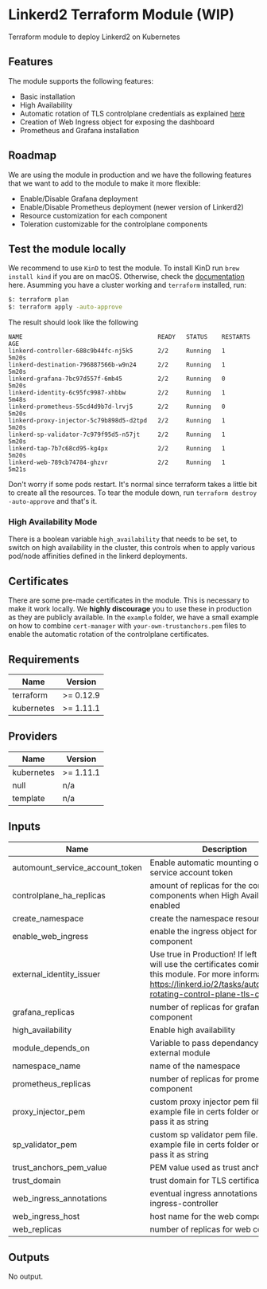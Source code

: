 # Linkerd2 Terraform Module (WIP)

Terraform module to deploy Linkerd2 on Kubernetes

## Features 

The module supports the following features:

- Basic installation
- High Availability
- Automatic rotation of TLS controlplane credentials as explained [here](https://linkerd.io/2/tasks/automatically-rotating-control-plane-tls-credentials/)
- Creation of Web Ingress object for exposing the dashboard
- Prometheus and Grafana installation

## Roadmap

We are using the module in production and we have the following features that we want to add to the module to make it more flexible:

- Enable/Disable Grafana deployment
- Enable/Disable Prometheus deployment (newer version of Linkerd2)
- Resource customization for each component
- Toleration customizable for the controlplane components

## Test the module locally

We recommend to use `KinD` to test the module. To install KinD run `brew install kind` if you are on macOS. Otherwise, check the [documentation](https://kind.sigs.k8s.io/docs/user/quick-start/) here. Asumming you have a cluster working and `terraform` installed, run:

```bash
$: terraform plan
$: terraform apply -auto-approve
```

The result should look like the following

```
NAME                                      READY   STATUS    RESTARTS   AGE
linkerd-controller-688c9b44fc-nj5k5       2/2     Running   1          5m20s
linkerd-destination-796887566b-w9n24      2/2     Running   1          5m20s
linkerd-grafana-7bc97d557f-6mb45          2/2     Running   0          5m20s
linkerd-identity-6c95fc9987-xhbbw         2/2     Running   1          5m48s
linkerd-prometheus-55cd4d9b7d-lrvj5       2/2     Running   0          5m20s
linkerd-proxy-injector-5c79b898d5-d2tpd   2/2     Running   1          5m20s
linkerd-sp-validator-7c979f95d5-n57jt     2/2     Running   1          5m20s
linkerd-tap-7b7c68cd95-kg4px              2/2     Running   1          5m20s
linkerd-web-789cb74784-ghzvr              2/2     Running   1          5m21s
```

Don't worry if some pods restart. It's normal since terraform takes a little bit to create all the resources. To tear the module down, run `terraform destroy -auto-approve` and that's it.

### High Availability Mode

There is a boolean variable `high_availability` that needs to be set, to switch on high availability in the cluster, this controls when to apply various pod/node affinities defined in the linkerd deployments.

## Certificates

There are some pre-made certificates in the module. This is necessary to make it work locally. We **highly discourage** you to use these in production as they are publicly available. In the `example` folder, we have a small example on how to combine `cert-manager` with `your-own-trustanchors.pem` files to enable the automatic rotation of the controlplane certificates.

## Requirements

| Name | Version |
|------|---------|
| terraform | >= 0.12.9 |
| kubernetes | >= 1.11.1 |

## Providers

| Name | Version |
|------|---------|
| kubernetes | >= 1.11.1 |
| null | n/a |
| template | n/a |

## Inputs

| Name | Description | Type | Default | Required |
|------|-------------|------|---------|:--------:|
| automount\_service\_account\_token | Enable automatic mounting of the service account token | `bool` | `true` | no |
| controlplane\_ha\_replicas | amount of replicas for the controlplane components when High Availability is enabled | `number` | `3` | no |
| create\_namespace | create the namespace resource or not | `bool` | `true` | no |
| enable\_web\_ingress | enable the ingress object for the web component | `bool` | `false` | no |
| external\_identity\_issuer | Use true in Production! If left to false, it will use the certificates coming with this module. For more information: https://linkerd.io/2/tasks/automatically-rotating-control-plane-tls-credentials/ | `bool` | `false` | no |
| grafana\_replicas | number of replicas for grafana component | `number` | `1` | no |
| high\_availability | Enable high availability | `bool` | `false` | no |
| module\_depends\_on | Variable to pass dependancy on external module | `any` | `null` | no |
| namespace\_name | name of the namespace | `string` | `"linkerd"` | no |
| prometheus\_replicas | number of replicas for prometheus component | `number` | `1` | no |
| proxy\_injector\_pem | custom proxy injector pem file. See example file in certs folder on how to pass it as string | `string` | `""` | no |
| sp\_validator\_pem | custom sp validator pem file. See example file in certs folder on how to pass it as string | `string` | `""` | no |
| trust\_anchors\_pem\_value | PEM value used as trust anchors | `string` | `""` | no |
| trust\_domain | trust domain for TLS certificates | `string` | `"cluster.local"` | no |
| web\_ingress\_annotations | eventual ingress annotations for the ingress-controller | `map(string)` | `{}` | no |
| web\_ingress\_host | host name for the web component | `string` | `""` | no |
| web\_replicas | number of replicas for web component | `number` | `1` | no |

## Outputs

No output.